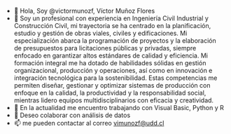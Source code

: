 - 👋 Hola, Soy @victormunozf, Víctor Muñoz Flores
- 👀 Soy un profesional con experiencia en Ingeniería Civil Industrial y Construcción Civil, mi trayectoria se ha centrado en la planificación, estudio y gestión de obras viales, civiles y edificaciones. Mi especialización abarca la programación de proyectos y la elaboración de presupuestos para licitaciones públicas y privadas, siempre enfocado en garantizar altos estándares de calidad y eficiencia. Mi formación integral me ha dotado de habilidades sólidas en gestión organizacional, producción y operaciones, así como en innovación e integración tecnológica para la sostenibilidad. Estas competencias me permiten diseñar, gestionar y optimizar sistemas de producción con enfoque en la calidad, la productividad y la responsabilidad social, mientras lidero equipos multidisciplinarios con eficacia y creatividad.
- 🌱 En la actualidad me encuentro trabajando con Visual Basic, Python y R
- 💞️ Deseo colaborar con análisis de datos
- 📫 me pueden contactar al correo vimunozf@udd.cl

<!---
victormunozf/victormunozf is a ✨ special ✨ repository because its `README.md` (this file) appears on your GitHub profile.
You can click the Preview link to take a look at your changes.
--->
